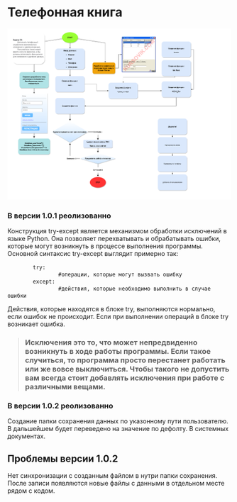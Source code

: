 # Телефонная книга

![Диограмма](TAKS38_Diagram.drawio.png)

### В версии 1.0.1 реолизованно

Конструкция try-except является механизмом обработки исключений в языке Python. Она позволяет перехватывать и обрабатывать ошибки, которые могут возникнуть в процессе выполнения программы.
Основной синтаксис try-except выглядит примерно так:

            try:
                    #операции, которые могут вызвать ошибку
            except:
                    #действия, которые необходимо выполнить в случае ошибки

Действия, которые находятся в блоке try, выполняются нормально, если ошибок не происходит. Если при выполнении операций в блоке try возникает ошибка.

> ### Исключения это то, что может непредвиденно возникнуть в ходе работы программы. Если такое случиться, то программа просто перестанет работать или же вовсе выключиться. Чтобы такого не допустить вам всегда стоит добавлять исключения при работе с различными вещами.

### В версии 1.0.2 реолизованно

Создание папки сохранения данных по указонному пути пользователю.
В дальшейшем будет переведено на значение по дефолту. В системных документах.

## Проблемы версии 1.0.2

Нет синхронизации с созданным файлом в нутри папки сохранения. После записи появляются новые файлы с данными в отдельном месте рядом с кодом.
